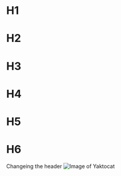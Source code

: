 # H1
# H2
# H3
# H4
# H5
# H6

Changeing the header
![Image of Yaktocat](https://octodex.github.com/images/yaktocat.png)

